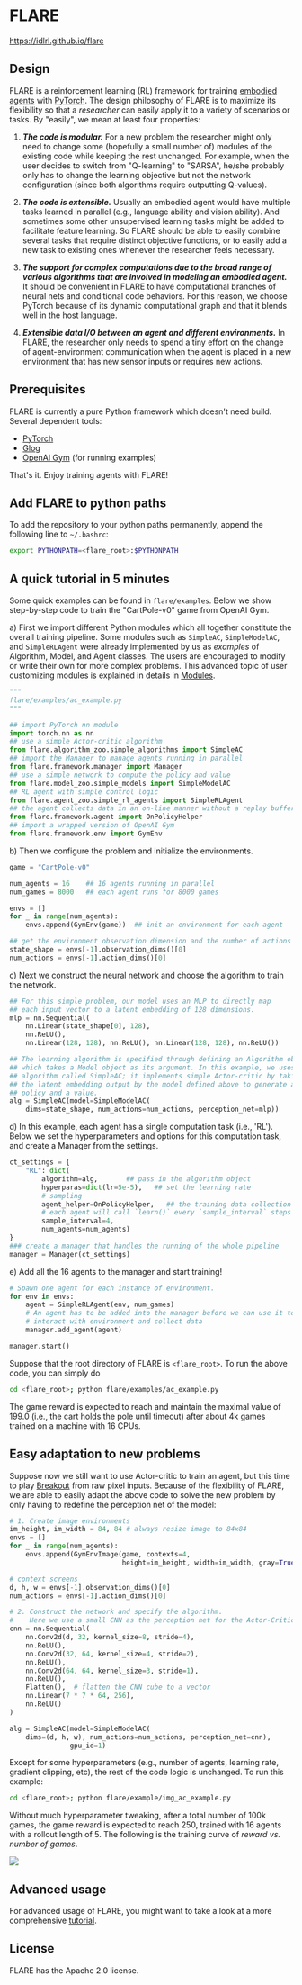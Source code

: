 # FLARE
https://idlrl.github.io/flare

## Design

FLARE is a reinforcement learning (RL) framework for training [embodied agents](https://en.wikipedia.org/wiki/Embodied_agent) with [PyTorch](https://pytorch.org/). The design philosophy of FLARE is to maximize its flexibility so that a *researcher* can easily apply it to a variety of scenarios or tasks. By "easily", we mean at least four properties:

1. ***The code is modular.*** For a new problem the researcher might only need to change some (hopefully a small number of) modules of the existing code while keeping the rest unchanged. For example, when the user decides to switch from "Q-learning" to "SARSA", he/she probably only has to change the learning objective but not the network configuration (since both algorithms require outputting Q-values).

2. ***The code is extensible.*** Usually an embodied agent would have multiple tasks learned in parallel (e.g., language ability and vision ability). And sometimes some other unsupervised learning tasks might be added to facilitate feature learning. So FLARE should be able to easily combine several tasks that require distinct objective functions, or to easily add a new task to existing ones whenever the researcher feels necessary.

3. ***The support for complex computations due to the broad range of various algorithms that are involved in modeling an embodied agent.*** It should be convenient in FLARE to have computational branches of neural nets and conditional code behaviors. For this reason, we choose PyTorch because of its dynamic computational graph and that it blends well in the host language.

4. ***Extensible data I/O between an agent and different environments.*** In FLARE, the researcher only needs to spend a tiny effort on the change of agent-environment communication when the agent is placed in a new environment that has new sensor inputs or requires new actions.

## Prerequisites
FLARE is currently a pure Python framework which doesn't need build. Several dependent tools:
* [PyTorch](https://pytorch.org/)
* [Glog](https://pypi.org/project/glog/)
* [OpenAI Gym](https://gym.openai.com/) (for running examples)

That's it. Enjoy training agents with FLARE!

## Add FLARE to python paths
To add the repository to your python paths permanently, append the following line to ```~/.bashrc```:
```bash
export PYTHONPATH=<flare_root>:$PYTHONPATH
```

## A quick tutorial in 5 minutes
Some quick examples can be found in `flare/examples`. Below we show step-by-step code to train the "CartPole-v0" game from OpenAI Gym.

a) First we import different Python modules which all together constitute the overall training pipeline. Some modules such as ```SimpleAC```, ```SimpleModelAC```, and ```SimpleRLAgent``` were already implemented by us as *examples* of Algorithm, Model, and Agent classes. The users are encouraged to modify or write their own for more complex problems. This advanced topic of user customizing modules is explained in details in [Modules](tutorial/modules.md).

```python
"""
flare/examples/ac_example.py
"""

## import PyTorch nn module
import torch.nn as nn
## use a simple Actor-critic algorithm
from flare.algorithm_zoo.simple_algorithms import SimpleAC
## import the Manager to manage agents running in parallel
from flare.framework.manager import Manager
## use a simple network to compute the policy and value
from flare.model_zoo.simple_models import SimpleModelAC
## RL agent with simple control logic
from flare.agent_zoo.simple_rl_agents import SimpleRLAgent
## the agent collects data in an on-line manner without a replay buffer
from flare.framework.agent import OnPolicyHelper
## import a wrapped version of OpenAI Gym
from flare.framework.env import GymEnv
```

b) Then we configure the problem and initialize the environments.

```python
game = "CartPole-v0"

num_agents = 16    ## 16 agents running in parallel
num_games = 8000   ## each agent runs for 8000 games

envs = []
for _ in range(num_agents):
    envs.append(GymEnv(game))  ## init an environment for each agent

## get the environment observation dimension and the number of actions
state_shape = envs[-1].observation_dims()[0]
num_actions = envs[-1].action_dims()[0]
```

c) Next we construct the neural network and choose the algorithm to train the network.

```python
## For this simple problem, our model uses an MLP to directly map
## each input vector to a latent embedding of 128 dimensions.
mlp = nn.Sequential(
    nn.Linear(state_shape[0], 128),
    nn.ReLU(),
    nn.Linear(128, 128), nn.ReLU(), nn.Linear(128, 128), nn.ReLU())

## The learning algorithm is specified through defining an Algorithm object,
## which takes a Model object as its argument. In this example, we uses an
## algorithm called SimpleAC; it implements simple Actor-critic by taking
## the latent embedding output by the model defined above to generate a discrete
## policy and a value.
alg = SimpleAC(model=SimpleModelAC(
    dims=state_shape, num_actions=num_actions, perception_net=mlp))
```

d) In this example, each agent has a single computation task (i.e., 'RL'). Below we set the hyperparameters and options for this computation task, and create a Manager from the settings.

```python
ct_settings = {
    "RL": dict(
        algorithm=alg,       ## pass in the algorithm object
        hyperparas=dict(lr=5e-5),   ## set the learning rate
        # sampling
        agent_helper=OnPolicyHelper,   ## the training data collection is on-policy
        # each agent will call `learn()` every `sample_interval` steps
        sample_interval=4,
        num_agents=num_agents)
}
### create a manager that handles the running of the whole pipeline
manager = Manager(ct_settings)
```

e) Add all the 16 agents to the manager and start training!

```python
# Spawn one agent for each instance of environment.
for env in envs:
    agent = SimpleRLAgent(env, num_games)
    # An agent has to be added into the manager before we can use it to
    # interact with environment and collect data
    manager.add_agent(agent)

manager.start()
```

Suppose that the root directory of FLARE is `<flare_root>`. To run the above code, you can simply do
```bash
cd <flare_root>; python flare/examples/ac_example.py
```

The game reward is expected to reach and maintain the maximal value of 199.0 (i.e., the cart holds the pole until timeout) after about 4k games trained on a machine with 16 CPUs.

## Easy adaptation to new problems
Suppose now we still want to use Actor-critic to train an agent, but this time to play [Breakout](https://en.wikipedia.org/wiki/Breakout_(video_game)) from raw pixel inputs. Because of the flexibility of FLARE, we are able to easily adapt the above code to solve the new problem by only having to redefine the perception net of the model:
```python
# 1. Create image environments
im_height, im_width = 84, 84 # always resize image to 84x84
envs = []
for _ in range(num_agents):
    envs.append(GymEnvImage(game, contexts=4,
                            height=im_height, width=im_width, gray=True))

# context screens
d, h, w = envs[-1].observation_dims()[0]
num_actions = envs[-1].action_dims()[0]

# 2. Construct the network and specify the algorithm.
#    Here we use a small CNN as the perception net for the Actor-Critic algorithm
cnn = nn.Sequential(
    nn.Conv2d(d, 32, kernel_size=8, stride=4),
    nn.ReLU(),
    nn.Conv2d(32, 64, kernel_size=4, stride=2),
    nn.ReLU(),
    nn.Conv2d(64, 64, kernel_size=3, stride=1),
    nn.ReLU(),
    Flatten(),  # flatten the CNN cube to a vector
    nn.Linear(7 * 7 * 64, 256),
    nn.ReLU()
)

alg = SimpleAC(model=SimpleModelAC(
    dims=(d, h, w), num_actions=num_actions, perception_net=cnn),
               gpu_id=1)
```
Except for some hyperparameters (e.g., number of agents, learning rate, gradient clipping, etc), the rest of the code logic is unchanged. To run this example:
```bash
cd <flare_root>; python flare/example/img_ac_example.py
```
Without much hyperparameter tweaking, after a total number of 100k games, the game reward is expected to reach 250, trained with 16 agents with a rollout length of 5. The following is the training curve of *reward vs. number of games*.

![](tutorial/image/reward_curve.png)

## Advanced usage
For advanced usage of FLARE, you might want to take a look at a more comprehensive [tutorial](tutorial/index.md).

## License
FLARE has the Apache 2.0 license.
